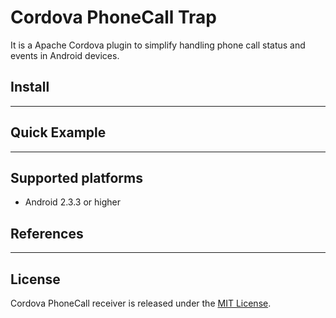 Cordova PhoneCall Trap
=======================

It is a Apache Cordova plugin to simplify handling phone call status and events in Android devices.


## Install

    
******

## Quick Example

    
*********

## Supported platforms

- Android 2.3.3 or higher


## References

********


## License

Cordova PhoneCall receiver is released under the [MIT License](http://www.opensource.org/licenses/MIT).
